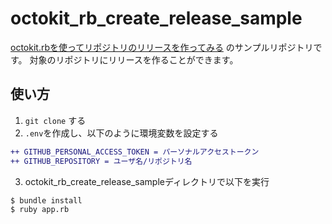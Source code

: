 # octokit_rb_create_release_sample

[octokit.rbを使ってリポジトリのリリースを作ってみる](https://bake0937.hatenablog.com/entry/2019/10/06/202841) のサンプルリポジトリです。
対象のリポジトリにリリースを作ることができます。

## 使い方
1. `git clone` する
1. `.env`を作成し、以下のように環境変数を設定する
  ```diff
  ++ GITHUB_PERSONAL_ACCESS_TOKEN = パーソナルアクセストークン
  ++ GITHUB_REPOSITORY = ユーザ名/リポジトリ名
  ```
3. octokit_rb_create_release_sampleディレクトリで以下を実行
```
$ bundle install
$ ruby app.rb
```